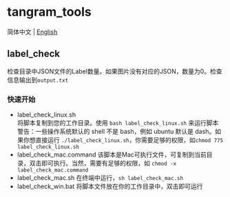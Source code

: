 # tangram_tools
简体中文 | [English](README.md)
## label_check
检查目录中JSON文件的Label数量。如果图片没有对应的JSON，数量为0。检查信息输出到`output.txt`

### 快速开始
- label_check_linux.sh\
    将脚本复制到您的工作目录。使用 `bash label_check_linux.sh` 来运行脚本\
    警告：一些操作系统默认的 shell 不是 bash，例如 ubuntu 默认是 dash。如果你想直接运行 `./label_check_linux.sh`，你需要足够的权限，如`chmod 775 label_check_linux.sh`
- label_check_mac.command
    该脚本是Mac可执行文件，可复制到当前目录，双击即可执行。当然，需要有足够的权限，如 `chmod -x label_check_mac.command`
- label_check_mac.sh
    在终端中运行，`sh label_check_mac.sh`
- label_check_win.bat
    将脚本文件放在你的工作目录中，双击即可运行
